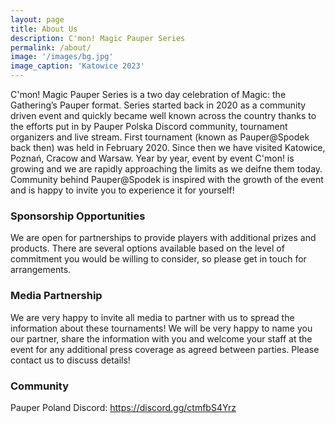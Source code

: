 ```yaml
---
layout: page
title: About Us
description: C'mon! Magic Pauper Series
permalink: /about/
image: '/images/bg.jpg'
image_caption: 'Katowice 2023'
---
```


C'mon! Magic Pauper Series is a two day celebration of Magic: the Gathering’s Pauper format. Series started back in 2020 as a community driven event and quickly became well known across the country thanks to the efforts put in by Pauper Polska Discord community, tournament organizers and live stream. First tournament (known as Pauper@Spodek back then) was held in February 2020. Since then we have visited Katowice, Poznań, Cracow and Warsaw. Year by year, event by event C'mon! is growing and we are rapidly approaching the limits as we deifne them today. Community behind Pauper@Spodek is inspired with the growth of the event and is happy to invite you to experience it for yourself!

<h3>Sponsorship Opportunities</h3>

We are open for partnerships to provide players with additional prizes and products. There are several options available based on the level of commitment you would be willing to consider, so please get in touch for arrangements.

<h3>Media Partnership</h3>

We are very happy to invite all media to partner with us to spread the information about these tournaments! We will be very happy to name you our partner, share the information with you and welcome your staff at the event for any additional press coverage as agreed between parties. Please contact us to discuss details!

<h3>Community</h3>
Pauper Poland Discord: <a href="https://discord.gg/ctmfbS4Yrz" target="_blank">https://discord.gg/ctmfbS4Yrz</a>
